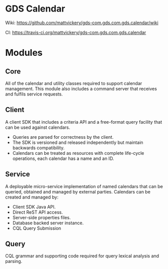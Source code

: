 # GDS Calendar

Wiki: https://github.com/mattvickery/gds-com.gds.com.gds.calendar/wiki

CI: https://travis-ci.org/mattvickery/gds-com.gds.com.gds.calendar

# Modules

## Core

All of the calendar and utility classes required to support calendar management. This module also includes a command server
that receives and fulfils service requests.

## Client

A client SDK that includes a criteria API and a free-format query facility that can be used against calendars.
* Queries are parsed for correctness by the client.
* The SDK is versioned and released independently but maintain backwards compatibility.
* Calendars can be treated as resources with complete life-cycle operations, each calendar has a name and an ID.

## Service

A deployable micro-service implementation of named calendars that can be queried, obtained and managed by 
external parties. Calendars can be created and managed by:
* Client SDK Java API.
* Direct ReST API access.
* Server-side properties files.
* Database backed server instance.
* CQL Query Submission

## Query

CQL grammar and supporting code required for query lexical analysis and parsing.
